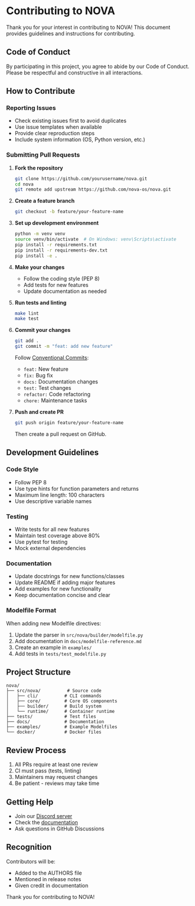 # Contributing to NOVA

Thank you for your interest in contributing to NOVA! This document provides guidelines and instructions for contributing.

## Code of Conduct

By participating in this project, you agree to abide by our Code of Conduct. Please be respectful and constructive in all interactions.

## How to Contribute

### Reporting Issues

- Check existing issues first to avoid duplicates
- Use issue templates when available
- Provide clear reproduction steps
- Include system information (OS, Python version, etc.)

### Submitting Pull Requests

1. **Fork the repository**
   ```bash
   git clone https://github.com/yourusername/nova.git
   cd nova
   git remote add upstream https://github.com/nova-os/nova.git
   ```

2. **Create a feature branch**
   ```bash
   git checkout -b feature/your-feature-name
   ```

3. **Set up development environment**
   ```bash
   python -m venv venv
   source venv/bin/activate  # On Windows: venv\Scripts\activate
   pip install -r requirements.txt
   pip install -r requirements-dev.txt
   pip install -e .
   ```

4. **Make your changes**
   - Follow the coding style (PEP 8)
   - Add tests for new features
   - Update documentation as needed

5. **Run tests and linting**
   ```bash
   make lint
   make test
   ```

6. **Commit your changes**
   ```bash
   git add .
   git commit -m "feat: add new feature"
   ```
   
   Follow [Conventional Commits](https://www.conventionalcommits.org/):
   - `feat:` New feature
   - `fix:` Bug fix
   - `docs:` Documentation changes
   - `test:` Test changes
   - `refactor:` Code refactoring
   - `chore:` Maintenance tasks

7. **Push and create PR**
   ```bash
   git push origin feature/your-feature-name
   ```
   Then create a pull request on GitHub.

## Development Guidelines

### Code Style

- Follow PEP 8
- Use type hints for function parameters and returns
- Maximum line length: 100 characters
- Use descriptive variable names

### Testing

- Write tests for all new features
- Maintain test coverage above 80%
- Use pytest for testing
- Mock external dependencies

### Documentation

- Update docstrings for new functions/classes
- Update README if adding major features
- Add examples for new functionality
- Keep documentation concise and clear

### Modelfile Format

When adding new Modelfile directives:
1. Update the parser in `src/nova/builder/modelfile.py`
2. Add documentation in `docs/modelfile-reference.md`
3. Create an example in `examples/`
4. Add tests in `tests/test_modelfile.py`

## Project Structure

```
nova/
├── src/nova/          # Source code
│   ├── cli/          # CLI commands
│   ├── core/         # Core OS components
│   ├── builder/      # Build system
│   └── runtime/      # Container runtime
├── tests/            # Test files
├── docs/             # Documentation
├── examples/         # Example Modelfiles
└── docker/           # Docker files
```

## Review Process

1. All PRs require at least one review
2. CI must pass (tests, linting)
3. Maintainers may request changes
4. Be patient - reviews may take time

## Getting Help

- Join our [Discord server](https://discord.gg/nova)
- Check the [documentation](https://docs.nova.ai)
- Ask questions in GitHub Discussions

## Recognition

Contributors will be:
- Added to the AUTHORS file
- Mentioned in release notes
- Given credit in documentation

Thank you for contributing to NOVA!